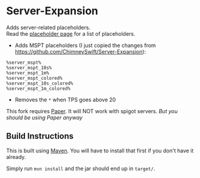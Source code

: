 # Server-Expansion

Adds server-related placeholders.  
Read the [placeholder page](https://helpch.at/placeholders#server) for a list of placeholders.

- Adds MSPT placeholders (I just copied the changes from https://github.com/ChimneySwift/Server-Expansion):
```
%server_mspt%
%server_mspt_10s%
%server_mspt_1m%
%server_mspt_colored%
%server_mspt_10s_colored%
%server_mspt_1m_colored%
```
- Removes the `*` when TPS goes above 20

This fork requires [Paper](https://papermc.io).
It will NOT work with spigot servers.
*But you should be using Paper anyway*

## Build Instructions

This is built using [Maven](https://maven.apache.org/).
You will have to install that first if you don't have it already.

Simply run `mvn install` and the jar should end up in `target/`.
